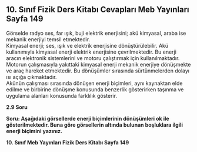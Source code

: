 ## 10. Sınıf Fizik Ders Kitabı Cevapları Meb Yayınları Sayfa 149

Görselde radyo ses, far ışık, buji elektrik enerjisini; akü kimyasal, araba ise mekanik enerjiyi temsil etmektedir.  
 Kimyasal enerji; ses, ışık ve elektrik enerjisine dönüştürülebilir. Akü kullanımıyla kimyasal enerji elektrik enerjisine çevrilmektedir. Bu enerji aracın elektronik sistemlerini ve motoru çalıştırmak için kullanılmaktadır. Motorun çalışmasıyla yakıttaki kimyasal enerji mekanik enerjiye dönüşmekte ve araç hareket etmektedir. Bu dönüşümler sırasında sürtünmelerden dolayı ısı açığa çıkmaktadır.  
 Akünün çalışması sırasında dönüşen enerji biçimleri, aynı kaynaktan elde edilme ve birbirine dönüşme konusunda benzerlik gösterirken taşınma ve uygulama alanları konusunda farklılık gösterir.

**2.9 Soru**

**Soru: Aşağıdaki görsellerde enerji biçimlerinin dönüşümleri ok ile gösterilmektedir. Buna göre görsellerin altında bulunan boşluklara ilgili enerji biçimini yazınız.**

**10. Sınıf Meb Yayınları Fizik Ders Kitabı Sayfa 149**